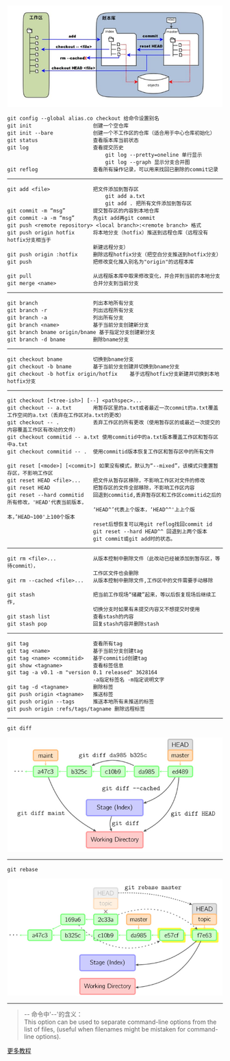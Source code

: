  ![](git_overview.png)

    git config --global alias.co checkout 给命令设置别名
    git init                    创建一个空仓库
    git init --bare             创建一个不工作区的仓库（适合用于中心仓库初始化）
    git status                  查看版本库当前状态
    git log                     查看提交历史
                                    git log --pretty=oneline 单行显示
                                    git log --graph 显示分支合并图
    git reflog                  查看所有操作记录，可以用来找回已删除的commit记录
***
    git add <file>              把文件添加到暂存区  
                                    git add a.txt  
                                    git add . 把所有文件添加到暂存区
    git commit -m “msg”         提交暂存区的内容到本地仓库
    git commit -a -m “msg”      先git add再git commit
    git push <remote repository> <local branch>:<remote branch> 格式
    git push origin hotfix      将本地分支（hotfix）推送到远程仓库（远程没有hotfix分支相当于
                                新建远程分支）
    git push origin :hotfix     删除远程hotfix分支（把空白分支推送到hotfix分支）
    git push                    把修改变化推入别名为"origin"的远程本库

    git pull                    从远程版本库中取来修改变化，并合并到当前的本地分支
    git merge <name>            合并分支到当前分支
***
    git branch                  列出本地所有分支
    git branch -r               列出远程所有分支
    git branch -a               列出所有分支
    git branch <name>           基于当前分支创建新分支
    git branch bname origin/bname 基于指定分支创建新分支
    git branch -d bname         删除bname分支
***
    git checkout bname          切换到bname分支
	git checkout -b bname       基于当前分支创建并切换到bname分支
	git checkout -b hotfix origin/hotfix    基于远程hotfix分支新建并切换到本地hotfix分支
***
    git checkout [<tree-ish>] [--] <pathspec>...
    git checkout -- a.txt       用暂存区里的a.txt或者最近一次commit的a.txt覆盖工作空间的a.txt（丢弃在工作区对a.txt的更改）
    git checkout -- .           丢弃工作区的所有更改（使用暂存区的或最近一次提交的内容覆盖工作区有改动的文件） 
    git checkout commitid -- a.txt 使用commitid中的a.txt版本覆盖工作区和暂存区中a.txt
    git checkout commitid -- .  使用commitid版本恢复工作区和暂存区中的所有文件   

    git reset [<mode>] [<commit>] 如果没有模式，默认为“--mixed”，该模式只重置暂存区，不影响工作区
    git reset HEAD <file>...    把文件从暂存区移除，不影响工作区对文件的修改
    git reset HEAD              把暂存区的文件全部移除，不影响工作区内容    
    git reset --hard commitid   回退到commitid,丢弃暂存区和工作区commitid之后的所有修改，'HEAD'代表当前版本，
                                ‘HEAD^’代表上个版本，‘HEAD^^'上上个版本，’HEAD~100'上100个版本
                                reset后想恢复可以用git reflog找回commit id
                                git reset --hard HEAD^^ 回退到上两个版本
                                git commit或git add时的状态。
***
    git rm <file>...            从版本控制中删除文件（此改动已经被添加到暂存区，等待commit），
                                工作区文件也会删除
    git rm --cached <file>...   从版本控制中删除文件,工作区中的文件需要手动移除

    git stash                   把当前工作现场“储藏”起来，等以后恢复现场后继续工作,
                                切换分支时如果有未提交内容又不想提交时使用
    git stash list              查看stash的内容
    git stash pop               回复stash内容并删除stash

***
    git tag                     查看所有tag
    git tag <name>              基于当前分支创建tag
    git tag <name> <commitid>   基于commitid创建tag
    git show <tagname>          查看标签信息
    git tag -a v0.1 -m "version 0.1 released" 3628164 
                                -a指定标签名 -m指定说明文字
    git tag -d <tagname>        删除标签
    git push origin <tagname>   推送标签
    git push origin --tags      推送本地所有未推送的标签
    git push origin :refs/tags/tagname 删除远程标签
***
    git diff 
![](gitdiff.jpg)
***
    git rebase
![](gitrebase.jpg)
***
> -- 命令中'--'的含义：  
This option can be used to separate command-line options from the
list of files, (useful when filenames might be mistaken for
command-line options).
	
[更多教程](https://www.cnblogs.com/cheneasternsun/p/5952830.html) 